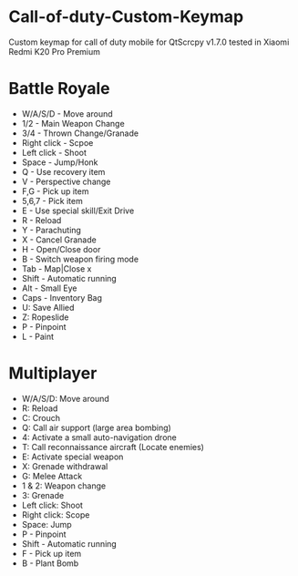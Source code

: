 # Call-of-duty-Custom-Keymap
Custom keymap for call of duty mobile for QtScrcpy v1.7.0 tested in Xiaomi Redmi K20 Pro Premium<br/>

# Battle Royale
- W/A/S/D - Move around
- 1/2 - Main Weapon Change
- 3/4 - Thrown Change/Granade
- Right click - Scpoe
- Left click - Shoot
- Space - Jump/Honk
- Q - Use recovery item
- V - Perspective change
- F,G - Pick up item
- 5,6,7 - Pick item
- E - Use special skill/Exit Drive
- R - Reload
- Y - Parachuting
- X - Cancel Granade
- H - Open/Close door
- B - Switch weapon firing mode
- Tab - Map|Close x
- Shift - Automatic running
- Alt - Small Eye
- Caps - Inventory Bag
- U: Save Allied
- Z: Ropeslide
- P - Pinpoint
- L - Paint

# Multiplayer
- W/A/S/D: Move around
- R: Reload
- C: Crouch
- Q: Call air support (large area bombing)
- 4: Activate a small auto-navigation drone
- T: Call reconnaissance aircraft (Locate enemies)
- E: Activate special weapon
- X: Grenade withdrawal
- G: Melee Attack
- 1 & 2: Weapon change
- 3: Grenade
- Left click: Shoot
- Right click: Scope
- Space: Jump
- P - Pinpoint
- Shift - Automatic running
- F - Pick up item
- B - Plant Bomb
